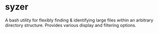 # syzer
A bash utility for flexibly finding &amp; identifying large files within an arbitrary directory structure. Provides various display and filtering options.
